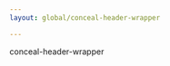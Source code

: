 ```yaml
---
layout: global/conceal-header-wrapper

---
```


<div class="u-color-pair--brand-bright-blue-4" style="height: 50vh;">conceal-header-wrapper</div>

